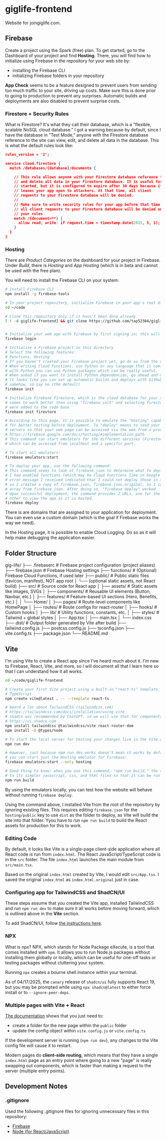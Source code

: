 # giglife-frontend

Website for joingiglife.com.

## Firebase

Create a project using the Spark (free) plan. To get started, go to the Dashboard of your project
and find **Hosting**. There, you will find how to initialize using Firebase in the repository for
your web site by:

- installing the Firebase CLI
- initializing Firebase folders in your repository

**App Check** seems to be a feature designed to prevent users from sending too much traffic to
your site, driving up costs. Make sure this is done prior to going to production to prevent any
surprises. Automatic builds and deployments are also disabled to prevent surprise costs.

### Firestore + Security Rules

What is Firestore? It's what they call their database, which is a "flexible, scalable NoSQL cloud
database." I got a warning because by default, since I have the database in "Test Mode," anyone
with the FIrestore database reference to the site can view, edit, and delete all data in the
database. This is what the default rules look like:

```json
rules_version = '2';

service cloud.firestore {
  match /databases/{database}/documents {

    // This rule allows anyone with your Firestore database reference to view, edit,
    // and delete all data in your Firestore database. It is useful for getting
    // started, but it is configured to expire after 30 days because it
    // leaves your app open to attackers. At that time, all client
    // requests to your Firestore database will be denied.
    //
    // Make sure to write security rules for your app before that time, or else
    // all client requests to your Firestore database will be denied until you Update
    // your rules
    match /{document=**} {
      allow read, write: if request.time < timestamp.date(2025, 5, 1);
    }
  }
}
```

### Hosting

There are *Product Categories* on the dashboard for your project in Firebase. Under *Build*, there
is *Hosting* and *App Hosting* (which is in beta and cannot be used with the free plan).

You will need to install the Firebase CLI on your system:

```bash
# Install Firebase CLI
npm install -g firebase-tools

# In your project repository, initialize Firebase in your app's root directory
cd ~/code

# Clone this repository only if it hasn't been done already
[ ! -d giglife-frontend] && git clone https://github.com/tap52384/giglife-frontend.git


# Initialize your web app with Firebase by first signing in; this will open a tab in your web browser
firebase login

# Initialize a Firebase project in this directory
# Select the following features:
# Functions, Hosting
# If you haven't created your Firebase project yet, go do so from the web first
# When writing Cloud Functions, use Python or any language that is comfortable for you. However,
# with Python you can use Python packages which can be really useful.
# When asked if you want to install Python dependencies, go ahead and do so.
# It looks like you can set up automatic builds and deploys with GitHub; I'm assuming that may cost
# somehow, so say no (the default)
firebase init

# Initialize Firebase Firestore, which is the cloud database for your app; this
# seems to work better than using "firebase init" and selecting firestore as some files
# were added to the code base
firebase init firestore

# According to this page, it is possible to emulate the "Hosting" capabilities of Firebase locally
# for better testing before deployment. To "deploy" means to send your code to the remote Firebase
# servers so that your web page can be accessed via the web from a provided URL.
# https://firebase.google.com/docs/hosting/#implementation_path
# This command can start emulators for the different services (Firestore, Hosting, Auth, etc.)
# which can be accessed from localhost and a specific port.

# To start all emulators:
firebase emulators:start

# To deploy your app, use the following command:
# This command seems to look at firebase.json to determine what to deploy.
# I had enabled functions (which may be Cloud Functions like in Google Cloud Platform), but the
# error message I received indicated that I could not deploy those in the Spark billing plan,
# so I created a copy of firebase.json, firebase.json.original, so I could remove the "functions"
# array from firebase.json. After doing so, "firebase deploy" worked.
# Upon successful deployment, the command provides 2 URLs, one for the Firebase console and the
# other to view the app as it is hosted.
firebase deploy
```

There is are domains that are assigned to your application for deployment. You can even use a
custom domain (which is the goal if Firebase works the way we need).

In the Hosting page, it is possible to enable Cloud Logging. Do so as it will help make debugging
the application easier.

## Folder Structure

gig-life/
├── .firebaserc                  # Firebase project configuration (project aliases)
├── firebase.json                # Firebase Hosting settings
├── functions/                   # (Optional) Firebase Cloud Functions, if used later
├── public/                      # Public static files (favicon, manifest), NOT app root
│   └── (optional static assets, not React build)
├── src/                         # Source code for React app
│   ├── assets/                  # Static assets like images, SVGs
│   ├── components/              # Reusable UI elements (Button, Navbar, etc.)
│   ├── features/                # Feature-based UI sections (Hero, Benefits, etc.)
│   │   └── Home/
│   ├── pages/                   # Route-level components like HomePage
│   ├── routes/                  # Route configs for react-router
│   ├── hooks/                   # Custom hooks
│   ├── lib/                     # Utility functions, constants, etc.
│   ├── styles/                  # Tailwind + global styles
│   ├── App.tsx
│   ├── main.tsx
│   └── index.css
├── dist/                        # Output folder generated by Vite after build
├── tailwind.config.js
├── postcss.config.js
├── tsconfig.json
├── vite.config.ts
├── package.json
└── README.md

## Vite

I'm using Vite to create a React app since I've heard much about it. I'm new to Firebase, React,
Vite, and more, so I will document all that I learn here so that I can understand how it all works.

```bash
cd ~/code/giglife-frontend

# Create your first Vite project using a built-in "react-ts" template, which adds support for
# TypeScript
npm create vite@latest . -- --template react-ts

# Heard a lot about TailwindCSS (tailwindcss.com)
# https://tailwindcss.com/docs/installation/using-vite
# shadcn was recommended by ChatGPT, so we will use that for components
# https://ui.shadcn.com
npm install tailwindcss @tailwindcss/vite react-router-dom
npm install -D @types/node

# To start the local server for testing your changes live in the Vite app
npm run dev

# However, just because npm run dev works doesn't mean it works by default with Firebase
# you can start just the Hosting emulator for Firebase:
firebase emulators:start --only hosting

# Good thing to know: when you use this command, "npm run build," the react code is broken down
# to its simpler javascript, css, and html files so that it can be run in production
npm run build
```

By using the emulators locally, you can test how the website will behave without running
`firebase deploy`.

Using the command above, I installed Vite from the root of the repository by ignoring existing files.
This requires editing `firebase.json` for the `hosting/public` key to use `dist` as the folder to
deploy, as Vite will build the site into that folder. Yyou have to run
`npm run build` to build the React assets for production for this to
work.

### Editing Code

By default, it looks like Vite is a single-page client-side application where all React code is
run from `index.html`. The React JavaScript/TypeScript code is in the `src` folder.
The file `index.html` launches the main module from `src/main.tsx`.

Based on the original `index.html` created by Vite, I would edit `src/App.tsx`. I saved the original
`index.html` as `index.html.original` just in case.

### Configuring app for TailwindCSS and ShadCN/UI

These steps assume that you created the Vite app, installed TailwindCSS and run `npm run dev`
to make sure it all works before moving forward, which is outlined above in the **Vite** section.

To add ShadCN/UI, follow [the instructions here](https://ui.shadcn.com/docs/installation/vite).

### NPX

What is npx? NPX, which stands for Node Package eXecute, is a tool that comes installed with `npm`.
It allows you to run Node.js packages without installing them globally or locally, which can be
useful for one-off tasks or testing packages without cluttering your system.

Running `npx` creates a bourne shell instance within your terminal.

As of 04/17/2025, the `canary` release of `shadcn/ui` fully supports React 19, but you may be
prompted while using `npx shadcn@latest` to either force install or to `--ignore-peer-deps`.

### Multiple pages with Vite + React

[The documentation](https://vite.dev/guide/build.html#multi-page-app) shows that you just need to:

- create a folder for the new page within the `public` folder
- update the config object within `vite.config.js` or `vite.config.ts`

If the development server is running (`npm run dev`), any changes to the Vite config file will
cause it to restart.

Modern pages do **client-side routing**, which means that they have a single `index.html` page
as an entry point where going to a new "page" is really swapping out components, which is faster
than making a request to the server (multiple entry points).

## Development Notes

### .gitignore

Used the following .gitignore files for ignoring unnecessary files in this repository:

- [Firebase](https://github.com/github/gitignore/blob/main/Firebase.gitignore)
- [Node (for React/JavaScript)](https://github.com/github/gitignore/blob/main/Node.gitignore)
